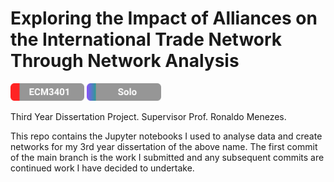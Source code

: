 # Exploring the Impact of Alliances on the International Trade Network Through Network Analysis

<img src="rmimg/ECM3401.svg" height="28"> <img src="rmimg/Solo.svg" height="28">

Third Year Dissertation Project. Supervisor Prof. Ronaldo Menezes.

This repo contains the Jupyter notebooks I used to analyse data and create networks for my 3rd year dissertation of the above name.
The first commit of the main branch is the work I submitted and any subsequent commits are continued work I have decided to undertake.
